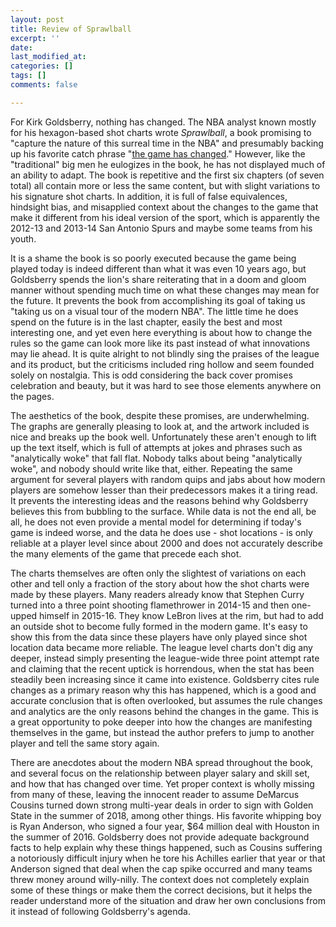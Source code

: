 ```yaml
---
layout: post
title: Review of Sprawlball
excerpt: ''
date: 
last_modified_at: 
categories: []
tags: []
comments: false

---
```

For Kirk Goldsberry, nothing has changed. The NBA analyst known mostly for his hexagon-based shot charts wrote _Sprawlball_, a book promising to "capture the nature of this surreal time in the NBA" and presumably backing up his favorite catch phrase "[the game has changed](https://twitter.com/kirkgoldsberry/status/1250764411041652736)." However, like the "traditional" big men he eulogizes in the book, he has not displayed much of an ability to adapt. The book is repetitive and the first six chapters (of seven total) all contain more or less the same content, but with slight variations to his signature shot charts. In addition, it is full of false equivalences, hindsight bias, and misapplied context about the changes to the game that make it different from his ideal version of the sport, which is apparently the 2012-13 and 2013-14 San Antonio Spurs and maybe some teams from his youth.

It is a shame the book is so poorly executed because the game being played today is indeed different than what it was even 10 years ago, but Goldsberry spends the lion's share reiterating that in a doom and gloom manner without spending much time on what these changes may mean for the future. It prevents the book from accomplishing its goal of taking us "taking us on a visual tour of the modern NBA". The little time he does spend on the future is in the last chapter, easily the best and most interesting one, and yet even here everything is about how to change the rules so the game can look more like its past instead of what innovations may lie ahead. It is quite alright to not blindly sing the praises of the league and its product, but the criticisms included ring hollow and seem founded solely on nostalgia. This is odd considering the back cover promises celebration and beauty, but it was hard to see those elements anywhere on the pages.

The aesthetics of the book, despite these promises, are underwhelming. The graphs are generally pleasing to look at, and the artwork included is nice and breaks up the book well. Unfortunately these aren't enough to lift up the text itself, which is full of attempts at jokes and phrases such as "analytically woke" that fall flat. Nobody talks about being "analytically woke", and nobody should write like that, either. Repeating the same argument for several players with random quips and jabs about how modern players are somehow lesser than their predecessors makes it a tiring read. It prevents the interesting ideas and the reasons behind why Goldsberry believes this from bubbling to the surface. While data is not the end all, be all, he does not even provide a mental model for determining if today's game is indeed worse, and the data he does use - shot locations - is only reliable at a player level since about 2000 and does not accurately describe the many elements of the game that precede each shot. 

The charts themselves are often only the slightest of variations on each other and tell only a fraction of the story about how the shot charts were made by these players. Many readers already know that Stephen Curry turned into a three point shooting flamethrower in 2014-15 and then one-upped himself in 2015-16. They know LeBron lives at the rim, but had to add an outside shot to become fully formed in the modern game. It's easy to show this from the data since these players have only played since shot location data became more reliable. The league level charts don't dig any deeper, instead simply presenting the league-wide three point attempt rate and claiming that the recent uptick is horrendous, when the stat has been steadily been increasing since it came into existence. Goldsberry cites rule changes as a primary reason why this has happened, which is a good and accurate conclusion that is often overlooked, but assumes the rule changes and analytics are the only reasons behind the changes in the game. This is a great opportunity to poke deeper into how the changes are manifesting themselves in the game, but instead the author prefers to jump to another player and tell the same story again.

There are anecdotes about the modern NBA spread throughout the book, and several focus on the relationship between player salary and skill set, and how that has changed over time. Yet proper context is wholly missing from many of these, leaving the innocent reader to assume DeMarcus Cousins turned down strong multi-year deals in order to sign with Golden State in the summer of 2018, among other things. His favorite whipping boy is Ryan Anderson, who signed a four year, $64 million deal with Houston in the summer of 2016. Goldsberry does not provide adequate background facts to help explain why these things happened, such as Cousins suffering a notoriously difficult injury when he tore his Achilles earlier that year or that Anderson signed that deal when the cap spike occurred and many teams threw money around willy-nilly. The context does not completely explain some of these things or make them the correct decisions, but it helps the reader understand more of the situation and draw her own conclusions from it instead of following Goldsberry's agenda.